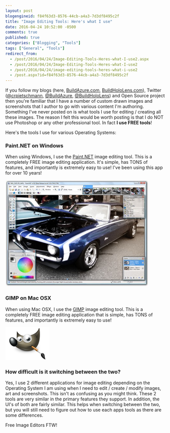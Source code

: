 ```yaml
---
layout: post
blogengineid: f84f63d3-8576-44cb-a4a3-7d3df8495c2f
title: "Image Editing Tools: Here's what I use"
date: 2016-04-24 10:52:00 -0500
comments: true
published: true
categories: ["Blogging", "Tools"]
tags: ["General", "Tools"]
redirect_from: 
  - /post/2016/04/24/Image-Editing-Tools-Heres-what-I-use2.aspx
  - /post/2016/04/24/Image-Editing-Tools-Heres-what-I-use2
  - /post/2016/04/24/image-editing-tools-heres-what-i-use2
  - /post.aspx?id=f84f63d3-8576-44cb-a4a3-7d3df8495c2f
---
```

<!-- more -->

If you follow my blogs (here, <a href="http://buildazure.com">BuildAzure.com</a>, <a href="http://buildhololens.com">BuildHoloLens.com</a>), Twitter (<a href="http://twitter.com/crpietschmann">@crpietschmann</a>, <a href="http://twitte.com/buildazure">@BuildAzure</a>, <a href="http://twitter.com/buildhololens">@BuildHoloLens</a>) and Open Source project then you're familiar that I have a number of custom drawn images and screenshots that I author to go with various content I'm authoring. Something I've never posted on is what tools I use for editing / creating all these images. The reason I felt this would be worth posting is that I do NOT use Photoshop or any other professional tool. In fact **I use FREE tools**!

Here's the tools I use for various Operating Systems:
<h3>Paint.NET on Windows</h3>

When using Windows, I use the <a href="http://www.getpaint.net/index.html" target="_blank">Paint.NET</a> image editing tool. This is a completely FREE image editing application. It's simple, has TONS of features, and importantly is extremely easy to use! I've been using this app for over 10 years!

<img src="/files/2016/04/pdn310_car_thumb.jpg" alt="" />
<h3>GIMP on Mac OSX</h3>

When using Mac OSX, I use the <a href="https://www.gimp.org/downloads/" target="_blank">GIMP</a> image editing tool. This is a completely FREE image editing application that is simple, has TONS of features, and importantly is extremely easy to use!

 <img src="/files/2016/04/wilber-big.png" alt="" width="139" height="104" />
<h3>How difficult is it switching between the two?</h3>

Yes, I use 2 different applications for image editing depending on the Operating System I am using when I need to edit / create / modify images, art and screenshots. This isn't as confusing as you might think. These 2 tools are very similar in the primary features they support. In addition, the UI's of both are fairly similar. This helps when switching between the two, but you will still need to figure out how to use each apps tools as there are some differences.

Free Image Editors FTW!
